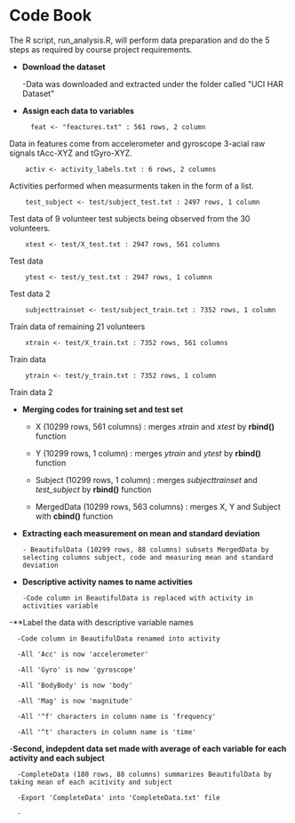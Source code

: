 # Code Book
The R script, run_analysis.R, will perform data preparation and do the 5 steps as required by course project requirements. 
- **Download the dataset**

  -Data was downloaded and extracted under the folder called "UCI HAR Dataset"
- **Assign each data to variables**

        feat <- "feactures.txt" : 561 rows, 2 column
    
Data in features come from accelerometer and gyroscope 3-acial raw signals tAcc-XYZ and tGyro-XYZ.
     
        activ <- activity_labels.txt : 6 rows, 2 columns 
    
Activities performed when measurments taken in the form of a list. 
    
        test_subject <- test/subject_test.txt : 2497 rows, 1 column 
    
Test data of 9 volunteer test subjects being observed from the 30 volunteers.

        xtest <- test/X_test.txt : 2947 rows, 561 columns 
 
Test data

        ytest <- test/y_test.txt : 2947 rows, 1 columnn
       
Test data 2 
    
        subjecttrainset <- test/subject_train.txt : 7352 rows, 1 column 

Train data of remaining 21 volunteers 
        
        xtrain <- test/X_train.txt : 7352 rows, 561 columns 

Train data 

        ytrain <- test/y_train.txt : 7352 rows, 1 column

Train data 2

- **Merging codes for training set and test set**
     
     - X (10299 rows, 561 columns) : merges *xtrain* and *xtest* by **rbind()** function 
      
     - Y (10299 rows, 1 column) : merges *ytrain* and *ytest* by **rbind()** function
     
     - Subject (10299 rows, 1 column) : merges *subjecttrainset* and *test_subject* by **rbind()** function
    
     - MergedData (10299 rows, 563 columns) : merges X, Y and Subject with **cbind()** function 
      
- **Extracting each measurement on mean and standard deviation** 
 
      - BeautifulData (10299 rows, 88 columns) subsets MergedData by selecting columns subject, code and measuring mean and standard deviation 
      
- **Descriptive activity names to name activities**
      
      -Code column in BeautifulData is replaced with activity in activities variable 
      
-**Label the data with descriptive variable names 

      -Code column in BeautifulData renamed into activity 
      
      -All 'Acc' is now 'accelerometer' 
      
      -All 'Gyro' is now 'gyroscope'
      
      -All 'BodyBody' is now 'body' 
      
      -All 'Mag' is now 'magnitude'
      
      -All '^f' characters in column name is 'frequency'
      
      -All '^t' characters in column name is 'time'
      
-**Second, indepdent data set made with average of each variable for each activity and each subject**

      -CompleteData (180 rows, 88 columns) summarizes BeautifulData by taking mean of each acitivity and subject 
      
      -Export 'CompleteData' into 'CompleteData.txt' file
  
      -

